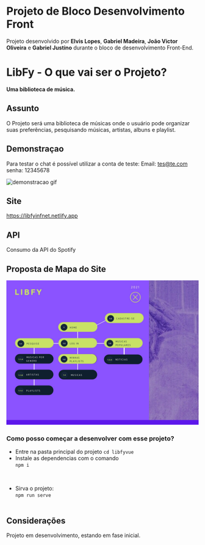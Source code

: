 # Projeto de Bloco Desenvolvimento Front

Projeto desenvolvido por **Elvis Lopes**, **Gabriel Madeira**, **João Victor Oliveira** e **Gabriel Justino** durante o bloco de desenvolvimento Front-End.

# LibFy - O que vai ser o Projeto?

**Uma biblioteca de música.**



## Assunto

O Projeto será uma biblioteca de músicas onde o usuário pode organizar suas preferências, pesquisando músicas, artistas, albuns e playlist.

## Demonstraçao

Para testar o chat é possível utilizar a conta de teste: 
Email: tes@te.com
senha: 12345678

![demonstracao gif](https://raw.githubusercontent.com/z21E221E3GRPEDS01C2N2P1/Libfy/main/2.documentation/demo.gif)
       
## Site

https://libfyinfnet.netlify.app

## API

Consumo da API do Spotify

## Proposta de Mapa do Site

![Mapa do Site](https://github.com/21E221E3GRPEDS01C2N2P1/Libfy/blob/main/Mapa_Site.jpg?raw=true)

### Como posso começar a desenvolver com esse projeto?
* Entre na pasta principal do projeto `cd libfyvue`
* Instale as dependencias com o comando
<br/> `npm i` <br/>
<br/>

- Sirva o projeto:
<br/> `npm run serve` <br/> <br/>

## Considerações

Projeto em desenvolvimento, estando em fase inicial. 
